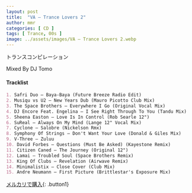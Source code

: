 ```yaml
---
layout: post
title:  "VA – Trance Lovers 2"
author: mmr
categories: [ CD ]
tags: [ Trance, 00s ]
image: ../assets/images/VA – Trance Lovers 2.webp
---
```


トランスコンピレーション

Mixed By DJ Tomo

#### Tracklist
```md
1. Safri Duo – Baya-Baya (Future Breeze Radio Edit)
2. Musiqu vs U2 – New Years Dub (Mauro Picotto Club Mix)
3. The Space Brothers – Everywhere I Go (Original Vocal Mix)
4. DJ Encore Feat. Engelina – I See Right Through To You (Tandu Mix)
5. Sheena Easton – Love Is In Control (Rob Searle 12")
6. SuReal – Always On My Mind (Lange 12" Vocal Mix)
7. Cyclone – Salobre (Nickelson Rmx)
8. Symphony Of Strings – Don't Want Your Love (Donald & Giles Mix)
9. V-Three – Zuluu
10. David Forbes – Questions (Must Be Asked) (Kayestone Remix)
11. Citizen Caned – The Journey (Original 12")
12. Lamai – Troubled Soul (Space Brothers Remix)
13. King Of Clubs – Revelation (Airwave Remix)
14. Minimalistix – Close Cover (Club Mix)
15. Andre Neumann – First Picture (Brittlestar's Exposure Mix)
```

[メルカリで購入](https://jp.mercari.com/item/m11112919953?afid=6142608987){: .button1}